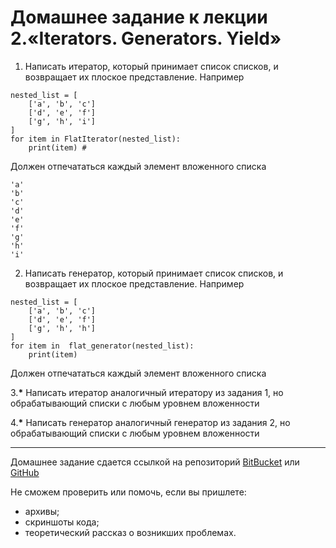 # Домашнее задание к лекции 2.«Iterators. Generators. Yield»

1. Написать итератор, который принимает список списков, и возвращает их плоское представление.
Например
```
nested_list = [
	['a', 'b', 'c']
	['d', 'e', 'f']
	['g', 'h', 'i']
]
for item in FlatIterator(nested_list):
	print(item) #  
```
Должен отпечататься каждый элемент вложенного списка

```
'a' 
'b' 
'c' 
'd'
'e'
'f'
'g'
'h'
'i' 
```


2. Написать генератор, который принимает список списков, и возвращает их плоское представление.
Например
```
nested_list = [
	['a', 'b', 'c']
	['d', 'e', 'f']
	['g', 'h', 'h']
]
for item in  flat_generator(nested_list):
	print(item)
```
Должен отпечататься каждый элемент вложенного списка

3.__*__ Написать итератор аналогичный итератору из задания 1, но обрабатывающий списки с любым уровнем вложенности

4.__*__ Написать генератор аналогичный генератор из задания 2, но обрабатывающий списки с любым уровнем вложенности

---
Домашнее задание сдается ссылкой на репозиторий [BitBucket](https://bitbucket.org/) или [GitHub](https://github.com/)

Не сможем проверить или помочь, если вы пришлете:
* архивы;
* скриншоты кода;
* теоретический рассказ о возникших проблемах.  